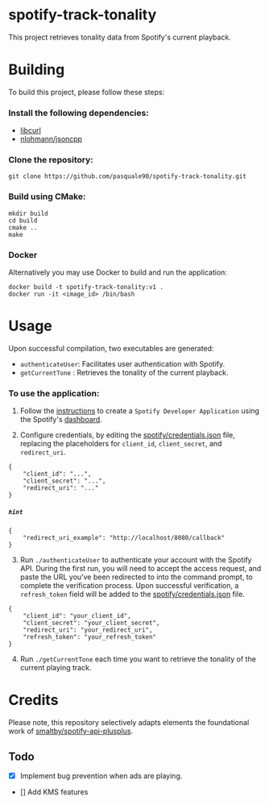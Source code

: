 # spotify-track-tonality
This project retrieves tonality data from Spotify's current playback.

# Building
To build this project, please follow these steps:

### Install the following dependencies:

- [libcurl](https://github.com/curl/curl)
- [nlohmann/jsoncpp](https://github.com/nlohmann/json)

### Clone the repository:
```
git clone https://github.com/pasquale90/spotify-track-tonality.git
```

### Build using CMake:

```
mkdir build
cd build
cmake ..
make
```

### Docker

Alternatively you may use Docker to build and run the application:

```
docker build -t spotify-track-tonality:v1 .
docker run -it <image_id> /bin/bash
```

# Usage

Upon successful compilation, two executables are generated:

- `authenticateUser`: Facilitates user authentication with Spotify.
- `getCurrentTone` : Retrieves the tonality of the current playback.

### To use the application:

1. Follow the [instructions](https://developer.spotify.com/documentation/web-api) to create a `Spotify Developer Application` using the Spotify's [dashboard](https://developer.spotify.com/dashboard).
 
2. Configure credentials, by editing the [spotify/credentials.json](spotify/credentials.json) file, replacing the placeholders for `client_id`, `client_secret`, and `redirect_uri`.
```
{
    "client_id": "...",
    "client_secret": "...",
    "redirect_uri": "..."
}
```
##### `hint`
```
{
    "redirect_uri_example": "http://localhost/8080/callback"
}
```

3. Run `./authenticateUser` to authenticate your account with the Spotify API.
During the first run, you will need to accept the access request, and paste the URL you've been redirected to into the command prompt, to complete the verification process. Upon successful verification, a `refresh_token` field will be added to the [spotify/credentials.json](spotify/credentials.json) file.
```
{
    "client_id": "your_client_id",
    "client_secret": "your_client_secret",
    "redirect_uri": "your_redirect_uri",
    "refresh_token": "your_refresh_token"
}
```
4. Run `./getCurrentTone` each time you want to retrieve the tonality of the current playing track.

# Credits
Please note, this repository selectively adapts elements the foundational work of [smaltby/spotify-api-plusplus](https://github.com/smaltby/spotify-api-plusplus).

## Todo
 - [x]  Implement bug prevention when ads are playing.

 - [] Add KMS features
